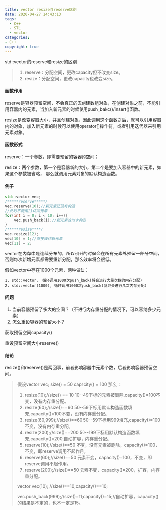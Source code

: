 ```yaml
---
title: vector resize与reserve区别
date: 2020-04-27 14:43:13
tags:
  - C++
  - STL
  - vector
categories: 
- C++
copyright: true
---
```


std::vector的reserve和resize的区别

> 1. reserve：分配空间，更改capacity但不改变size。
> 2. resize：分配空间，更改capacity也改变size。

#### 函数作用

reserve是容器预留空间，不会真正的去创建数组对象，在创建对象之前，不能引用容器内的元素，当加入新元素的时候使用push_bakc()/insert()函数。

resize是改变容器大小，并且创建对象，因此调用这个函数之后，就可以引用容器内的对象，加入新元素的时候可以使用operator[]操作符，或者引用迭代器来引用元素对象。

#### 函数形式

reserve：一个参数，即需要预留的容器的空间；

resize：两个参数，第一个是容器新的大小，第二个是要加入容器中的新元素，如果这个参数被省略，				那么就调用元素对象的默认构造函数。

#### 例子

```C++
std::vector vec;
/*****reserve*****/
vec.reserve(10);//新元素还没有构造
//此时不能用[]访问元素
for(int i = 0; i < 10; i++){
	vec.push_back(i);//新元素这时才构造
}
/*****resize****/
vec.resize(12);
vec[10] = 1;//直接操作新元素
vec[11] = 2;
```

vector在内存中是连续分布的，所以设计的时候会在所有元素外预留一部分空间，否则每次新增元素都需要重新分配，那么效率将会很低。

假如vector中存在1000个元素，两种做法：

```
1. std::vector， 循环调用1000次push_back(将会进行大量次数的内存分配)
2. std::vector(1000), 循环调用1000次push_back(就只会进行几次内存分配)
```

#### 问题

1. 当前容器预留了多大的空间？（不进行内存重分配的情况下，可以容纳多少元素）
2. 怎么重设容器的预留大小？

获取预留空间capacity()

重设预留空间大小reserve()

#### 结论

resize()和reserve()是两回事，前者影响容器中元素个数，后者影响容器预留空间。

> 假设vector vec;  size() = 50 capacity() = 100 那么：
>
> 1. resize(10);//size() == 10  10--49下标的元素被删除,capacity()=100不变，没有内存重分配。
> 2. resize(60);//size()==60    50--59下标用默认构造函数填充,capacity()=100不变，没有内存重分配。
> 3. resize(60,999);//size()==60    50--59下标用999填充,capacity()=100不变，没有内存重分配。
> 4. resize(200);//size()==200    50--199下标用默认构造函数填充,capacity()=200,自动扩容，内存重分配。
> 5. reserve(10);//size()==50  不变，没有元素被删除，capacity()=100，不变，即reserve调用不起作用。
> 6. reserve(60);//size()==50  元素不变，capacity()=100，不变，即reserve调用不起作用。
> 7. reserve(200);//size()==50  元素不变，capacity()=200，扩容，内存重分配。
>
> vector vec(10); //size()==10;capacity()==10;
>
> vec.push_back(999);//size()=11;capacity()=15;//自动扩容，capacity()的结果是不定的，也不一定是15。